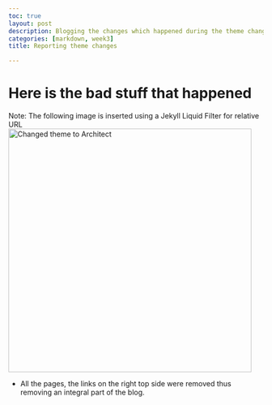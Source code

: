 ```yaml
---
toc: true
layout: post
description: Blogging the changes which happened during the theme change
categories: [markdown, week3]
title: Reporting theme changes

---
```


# Here is the bad stuff that happened

Note: The following image is inserted using a Jekyll Liquid Filter for relative URL
<img src='{{ "/images/theme-change.png" | relative_url }}' width='480' alt='Changed theme to Architect'>

- All the pages, the links on the right top side were removed thus removing an integral part of the blog.
